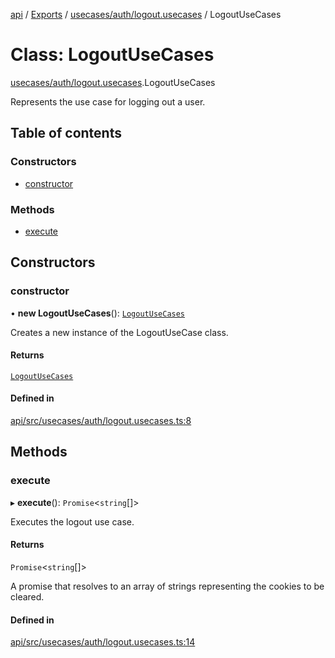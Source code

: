 [api](../README.md) / [Exports](../modules.md) / [usecases/auth/logout.usecases](../modules/usecases_auth_logout_usecases.md) / LogoutUseCases

# Class: LogoutUseCases

[usecases/auth/logout.usecases](../modules/usecases_auth_logout_usecases.md).LogoutUseCases

Represents the use case for logging out a user.

## Table of contents

### Constructors

- [constructor](usecases_auth_logout_usecases.LogoutUseCases.md#constructor)

### Methods

- [execute](usecases_auth_logout_usecases.LogoutUseCases.md#execute)

## Constructors

### constructor

• **new LogoutUseCases**(): [`LogoutUseCases`](usecases_auth_logout_usecases.LogoutUseCases.md)

Creates a new instance of the LogoutUseCase class.

#### Returns

[`LogoutUseCases`](usecases_auth_logout_usecases.LogoutUseCases.md)

#### Defined in

[api/src/usecases/auth/logout.usecases.ts:8](https://github.com/No-Country/restaurant-reservation-manager/blob/d2fd85f/api/src/usecases/auth/logout.usecases.ts#L8)

## Methods

### execute

▸ **execute**(): `Promise`\<`string`[]\>

Executes the logout use case.

#### Returns

`Promise`\<`string`[]\>

A promise that resolves to an array of strings representing the cookies to be cleared.

#### Defined in

[api/src/usecases/auth/logout.usecases.ts:14](https://github.com/No-Country/restaurant-reservation-manager/blob/d2fd85f/api/src/usecases/auth/logout.usecases.ts#L14)
